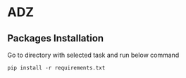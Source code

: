 # ADZ

## Packages Installation
Go to directory with selected task and run below command
```
pip install -r requirements.txt
```
